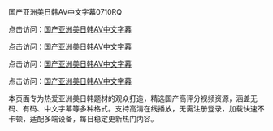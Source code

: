 国产亚洲美日韩AV中文字幕0710RQ

点击访问：<a href="https://heiliaoow5kzm.pages.dev">国产亚洲美日韩AV中文字幕</a> 

点击访问：<a href="https://heiliaoow5kzm.pages.dev">国产亚洲美日韩AV中文字幕</a> 

点击访问：<a href="https://heiliaoow5kzm.pages.dev">国产亚洲美日韩AV中文字幕</a> 

点击访问：<a href="https://heiliaoow5kzm.pages.dev">国产亚洲美日韩AV中文字幕</a>

本页面专为热爱亚洲美日韩题材的观众打造，精选国产高评分视频资源，涵盖无码、有码、中文字幕等多种格式。支持高清在线播放，无需注册登录，加载快速不卡顿，适配多端设备，每日稳定更新热门内容。

<span style="display:none;">[Canonical link](https://github.com/I20250710/So8)</span>
